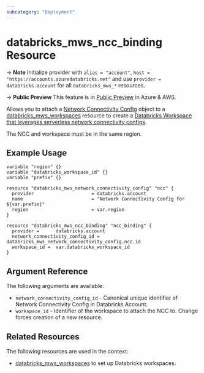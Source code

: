 ```yaml
---
subcategory: "Deployment"
---
```

# databricks_mws_ncc_binding Resource

-> **Note** Initialize provider with `alias = "account"`, `host = "https://accounts.azuredatabricks.net"` and use `provider = databricks.account` for all `databricks_mws_*` resources.

-> **Public Preview** This feature is in [Public Preview](https://docs.databricks.com/release-notes/release-types.html) in Azure & AWS.

Allows you to attach a [Network Connectivity Config](mws_network_connectivity_config) object to a [databricks_mws_workspaces](mws_workspaces.md) resource to create a [Databricks Workspace that leverages serverless network connectivity configs](https://learn.microsoft.com/en-us/azure/databricks/sql/admin/serverless-firewall).

The NCC and workspace must be in the same region.

## Example Usage

```hcl
variable "region" {}
variable "databricks_workspace_id" {}
variable "prefix" {}

resource "databricks_mws_network_connectivity_config" "ncc" {
  provider                     = databricks.account
  name                         = "Network Connectivity Config for ${var.prefix}"
  region                       = var.region
}

resource "databricks_mws_ncc_binding" "ncc_binding" {
  provider =      databricks.account
  network_connectivity_config_id =        databricks_mws_network_connectivity_config.ncc.id
  workspace_id =  var.databricks_workspace_id
}
```

## Argument Reference

The following arguments are available:

* `network_connectivity_config_id` - Canonical unique identifier of Network Connectivity Config in Databricks Account.
* `workspace_id` - Identifier of the workspace to attach the NCC to. Change forces creation of a new resource.

## Related Resources

The following resources are used in the context:

* [databricks_mws_workspaces](mws_workspaces.md) to set up Databricks workspaces.
